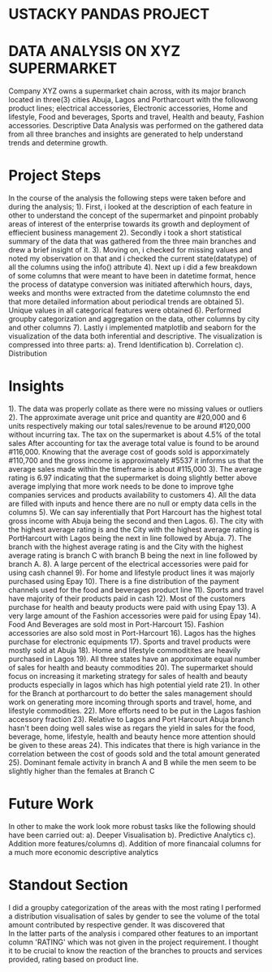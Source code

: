 # USTACKY PANDAS PROJECT

# DATA ANALYSIS ON  XYZ SUPERMARKET

Company XYZ owns a supermarket chain across, with its major branch located in three(3) cities Abuja, Lagos and Portharcourt with the followong product lines; electrical accessories, Electronic accessories, Home and lifestyle, Food and beverages, Sports and travel, Health and beauty, Fashion accessories. Descriptive Data Analysis was performed on the gathered data from all three branches and insights are generated to help understand trends and determine growth. 

# Project Steps

In the course of the analysis the following steps were taken before and during the analysis; 
1). First, i looked at the description of each feature in other to understand the concept of the supermarket and pinpoint probably areas of interest of the enterprise towards its growth and deployment of effiecient business management
2). Secondly i took a short statistical summary of the data that was gathered from the three main branches and drew a brief insight of it.
3). Moving on, i checked for missing values and noted my observation on that and i checked the current state(datatype) of all the columns using the info() attribute
4). Next up i did a few breakdown of some columns that were meant to have been in datetime format, hence the process of datatype conversion was initiated afterwhich hours, days, weeks and months were extracted from the datetime columnsto the end that more detailed information about periodical trends are obtained
5). Unique values in all categorical features were obtained
6). Performed groupby categorization and aggregation on the data, other columns by city and other columns
7). Lastly i implemented matplotlib and seaborn for the visualization of the data both inferential and descriptive. The visualization is compressed into three parts:
	a). Trend Identification
	b). Correlation
	c). Distribution


# Insights

1). The data was properly collate as there were no missing values or outliers
2). The approximate average unit price and quantity are #20,000 and 6 units respectively making our total sales/revenue to be around #120,000 without incurring tax.
The tax on the supermarket is about 4.5% of the total sales
After accounting for tax the average total value is found to be around #116,000.
Knowing that the average cost of goods sold is apporximately #110,700 and the gross income is approximately #5537 it informs us that the average sales made within the timeframe is about #115,000 
3). The average rating is 6.97 indicating that the supermarket is doing slightly better above average implying that more work needs to be done to improve tghe companies services and products availability to customers
4). All the data are filled with inputs and hence there are no null or empty data cells in the columns
5). We can say inferentially that Port Harcourt has the highest total gross income with Abuja being the second and then Lagos.
6). The city with the highest average rating is and the City with the highest average rating is PortHarcourt with Lagos being the next in line followed by Abuja.
7). The branch with the highest average rating is and the City with the highest average rating is branch C with branch B being the next in line followed by branch A.
8). A large percent of the electrical accessories were paid for using cash channel
9). For home and lifestyle product lines it was majorly purchased using Epay
10). There is a fine distribution of the payment channels used for the food and beverages product line
11). Sports and travel have majority of their products paid in cash
12). Most of the customers purchase for health and beauty products were paid with using Epay
13). A very large amount of the Fashion accessories were paid for using Epay
14). Food And Beverages are sold most in Port-Harcourt
15). Fashion accessories are also sold most in Port-Harcourt
16). Lagos has the highes purchase for electronic equipments
17). Sports and travel products were mostly sold at Abuja
18). Home and lifestyle commoditites are heavily purchased in Lagos
19). All three states have an approximate equal number of sales for health and beauty commodities
20). The supermarket should focus on increasing it marketing strategy for sales of health and beauty products especially in lagos which has high potential yield rate
21). In other for the Branch at portharcourt to do better the sales management should work on generating more incoming through sports and travel, home, and lifestyle commodities. 
22). More efforts need to be put in the Lagos fashion accessory fraction
23). Relative to Lagos and Port Harcourt Abuja branch hasn't been doing well sales wise as regars the yield in sales for the food, beverage, home, lifestyle, health and beauty hence more attention should be given to these areas
24). This indicates that there is high variance in the correlation between the cost of goods sold and the total amount generated
25). Dominant female activity in branch A and B while the men seem to be slightly higher than the females at Branch C

# Future Work

In other to make the work look more robust tasks like the following should have been carried out:
a). Deeper Visualisation
b). Predictive Analytics
c). Addition more features/columns
d). Addition of more financaial columns for a much more economic descriptive analytics


# Standout Section

I did a groupby categorization of the areas with the most rating
I performed a distribution visualisation of sales by gender to see the volume of the total amount contributed by respective gender. It was discovered that  
In the latter parts of the analysis i compared other features to an important column 'RATING' which was not given in the project requirement. I thought it to be crucial to know the reaction of the branches to proucts and services provided, rating based on product line.
